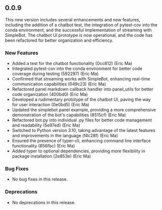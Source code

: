 ## 0.0.9

This new version includes several enhancements and new features, including the addition of a chatbot test, the integration of pytest-cov into the conda environment, and the successful implementation of streaming with SimpleBot. The chatbot UI prototype is now operational, and the code has been refactored for better organization and efficiency.

### New Features

- Added a test for the chatbot functionality (0cc812) (Eric Ma)
- Integrated pytest-cov into the conda environment for better code coverage during testing (592297) (Eric Ma)
- Confirmed that streaming works with SimpleBot, enhancing real-time communication capabilities (049c23) (Eric Ma)
- Refactored panel markdown callback handler into panel_utils for better code organization (400bd0) (Eric Ma)
- Developed a rudimentary prototype of the chatbot UI, paving the way for user interaction (0e0bd5) (Eric Ma)
- Updated the simplebot panel example, providing a more comprehensive demonstration of the bot's capabilities (8515cf) (Eric Ma)
- Refactored bot.py into individual .py files for better code management and readability (5e97ed) (Eric Ma)
- Switched to Python version 3.10, taking advantage of the latest features and improvements in the language (f4c28f) (Eric Ma)
- Ensured the presence of typer-cli, enhancing command line interface functionality (856fbc) (Eric Ma)
- Added typer to optional dependencies, providing more flexibility in package installation (2e853e) (Eric Ma)

### Bug Fixes

- No bug fixes in this release.

### Deprecations

- No deprecations in this release.
